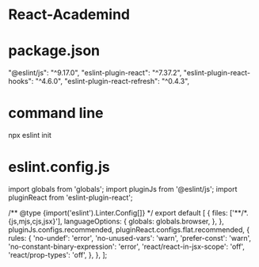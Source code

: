 # React-Academind

# package.json

"@eslint/js": "^9.17.0",
"eslint-plugin-react": "^7.37.2",
"eslint-plugin-react-hooks": "^4.6.0",
"eslint-plugin-react-refresh": "^0.4.3",

# command line

npx eslint init

# eslint.config.js

import globals from 'globals';
import pluginJs from '@eslint/js';
import pluginReact from 'eslint-plugin-react';

/** @type {import('eslint').Linter.Config[]} \*/
export default [
{
files: ['**/\*.{js,mjs,cjs,jsx}'],
languageOptions: {
globals: globals.browser,
},
},
pluginJs.configs.recommended,
pluginReact.configs.flat.recommended,
{
rules: {
'no-undef': 'error',
'no-unused-vars': 'warn',
'prefer-const': 'warn',
'no-constant-binary-expression': 'error',
'react/react-in-jsx-scope': 'off',
'react/prop-types': 'off',
},
},
];

